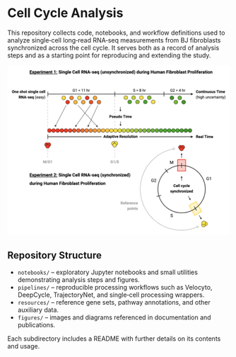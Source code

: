 # Cell Cycle Analysis

This repository collects code, notebooks, and workflow definitions used to analyze single‑cell long‑read RNA‑seq measurements from BJ fibroblasts synchronized across the cell cycle. It serves both as a record of analysis steps and as a starting point for reproducing and extending the study.

![Overview of Cell Cycle Experiment](figures/experiement1.png)

## Repository Structure
- `notebooks/` – exploratory Jupyter notebooks and small utilities demonstrating analysis steps and figures.
- `pipelines/` – reproducible processing workflows such as Velocyto, DeepCycle, TrajectoryNet, and single‑cell processing wrappers.
- `resources/` – reference gene sets, pathway annotations, and other auxiliary data.
- `figures/` – images and diagrams referenced in documentation and publications.

Each subdirectory includes a README with further details on its contents and usage.
